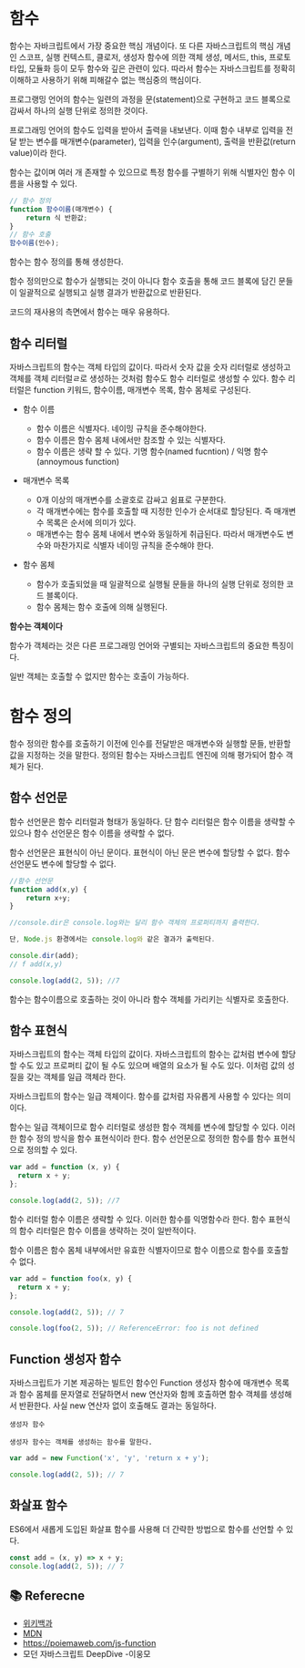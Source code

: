# 함수

함수는 자바크립트에서 가장 중요한 핵심 개념이다. 또 다른 자바스크립트의 핵심 개념인 스코프, 실행 컨텍스트, 클로저, 생성자 함수에 의한 객체 생성, 메서드, this, 프로토타입, 모듈화 등이 모두 함수와 깊은 관련이 있다. 따라서 함수는 자바스크립트를 정확히 이해하고 사용하기 위해 피해갈수 없는 핵심중의 핵심이다.

프로그랭밍 언어의 함수는 일련의 과정을 문(statement)으로 구현하고 코드 블록으로 감싸서 하나의 실행 단위로 정의한 것이다.

프로그래밍 언어의 함수도 입력을 받아서 출력을 내보낸다. 이때 함수 내부로 입력을 전달 받는 변수를 매개변수(parameter), 입력을 인수(argument), 출력을 반환값(return value)이라 한다.

함수는 값이며 여러 개 존재할 수 있으므로 특정 함수를 구별하기 위해 식별자인 함수 이름을 사용할 수 있다.

```js
// 함수 정의
function 함수이름(매개변수) {
    return 식 반환값;
}
// 함수 호출
함수이름(인수);
```

함수는 함수 정의를 통해 생성한다.

함수 정의만으로 함수가 실행되는 것이 아니다 함수 호출을 통해 코드 블록에 담긴 문들이 일괄적으로 실행되고 실행 결과가 반환값으로 반환된다.

코드의 재사용의 측면에서 함수는 매우 유용하다.

## 함수 리터럴

자바스크립트의 함수는 객체 타입의 값이다. 따라서 숫자 값을 숫자 리터럴로 생성하고 객체를 객체 리터럴ㄹ로 생성하는 것처럼 함수도 함수 리터럴로 생성할 수 있다. 함수 리터럴은 function 키워드, 함수이름, 매개변수 목록, 함수 몸체로 구성된다.

- 함수 이름

  - 함수 이름은 식별자다. 네이밍 규칙을 준수해야한다.
  - 함수 이름은 함수 몸체 내에서만 참조할 수 있는 식별자다.
  - 함수 이름은 생략 할 수 있다. 기명 함수(named fucntion) / 익명 함수(annoymous function)

- 매개변수 목록

  - 0개 이상의 매개변수를 소괄호로 감싸고 쉼표로 구분한다.
  - 각 매개변수에는 함수를 호출할 때 지정한 인수가 순서대로 할당된다. 즉 매개변수 목록은 순서에 의미가 있다.
  - 매개변수는 함수 몸체 내에서 변수와 동일하게 취급된다. 따라서 매개변수도 변수와 마찬가지로 식별자 네이밍 규칙을 준수해야 한다.

- 함수 몸체
  - 함수가 호출되었을 때 일괄적으로 실행될 문들을 하나의 실행 단위로 정의한 코드 블록이다.
  - 함수 몸체는 함수 호출에 의해 실행된다.

**함수는 객체이다**

함수가 객체라는 것은 다른 프로그래밍 언어와 구별되는 자바스크립트의 중요한 특징이다.

일반 객체는 호출할 수 없지만 함수는 호출이 가능하다.

# 함수 정의

함수 정의란 함수를 호출하기 이전에 인수를 전달받은 매개변수와 실행할 문들, 반환할 값을 지정하는 것을 말한다. 정의된 함수는 자바스크립트 엔진에 의해 평가되어 함수 객체가 된다.

## 함수 선언문

함수 선언문은 함수 리터럴과 형태가 동일하다. 단 함수 리터럴은 함수 이름을 생략할 수 있으나 함수 선언문은 함수 이름을 생략할 수 없다.

함수 선언문은 표현식이 아닌 문이다. 표현식이 아닌 문은 변수에 할당할 수 없다. 함수 선언문도 변수에 할당할 수 없다.

```js
//함수 선언문
function add(x,y) {
    return x+y;
}

//console.dir은 console.log와는 달리 함수 객체의 프로퍼티까지 출력한다.

단, Node.js 환경에서는 console.log와 같은 결과가 출력된다.

console.dir(add);
// f add(x,y)

console.log(add(2, 5)); //7
```

함수는 함수이름으로 호출하는 것이 아니라 함수 객체를 가리키는 식별자로 호출한다.

## 함수 표현식

자바스크립트의 함수는 객체 타입의 값이다. 자바스크립트의 함수는 값처럼 변수에 할당할 수도 있고 프로퍼티 값이 될 수도 있으며 배열의 요소가 될 수도 있다. 이처럼 값의 성질을 갖는 객체를 일급 객체라 한다.

자바스크립트의 함수는 일급 객체이다. 함수를 값처럼 자유롭게 사용할 수 있다는 의미이다.

함수는 일급 객체이므로 함수 리터럴로 생성한 함수 객체를 변수에 할당할 수 있다. 이러한 함수 정의 방식을 함수 표현식이라 한다. 함수 선언문으로 정의한 함수를 함수 표현식으로 정의할 수 있다.

```js
var add = function (x, y) {
  return x + y;
};

console.log(add(2, 5)); //7
```

함수 리터럴 함수 이름은 생략할 수 있다. 이러한 함수를 익명함수라 한다. 함수 표현식의 함수 리터럴은 함수 이름을 생략하는 것이 일반적이다.

함수 이름은 함수 몸체 내부에서만 유효한 식별자이므로 함수 이름으로 함수를 호출할 수 없다.

```js
var add = function foo(x, y) {
  return x + y;
};

console.log(add(2, 5)); // 7

console.log(foo(2, 5)); // ReferenceError: foo is not defined
```

## Function 생성자 함수

자바스크립트가 기본 제공하는 빌트인 함수인 Function 생성자 함수에 매개변수 목록과 함수 몸체를 문자열로 전달하면서 new 연산자와 함께 호출하면 함수 객체를 생성해서 반환한다. 사실 new 연산자 없이 호출해도 결과는 동일하다.

```
생성자 함수

생성자 함수는 객체를 생성하는 함수를 말한다.
```

```js
var add = new Function('x', 'y', 'return x + y');

console.log(add(2, 5)); // 7
```

## 화살표 함수

ES6에서 새롭게 도입된 화살표 함수를 사용해 더 간략한 방법으로 함수를 선언할 수 있다.

```js
const add = (x, y) => x + y;
console.log(add(2, 5)); // 7
```

## 📚 Referecne

- [위키백과](https://ko.wikipedia.org/wiki/)
- [MDN](https://developer.mozilla.org/ko/)
- https://poiemaweb.com/js-function
- 모던 자바스크립트 DeepDive -이웅모
